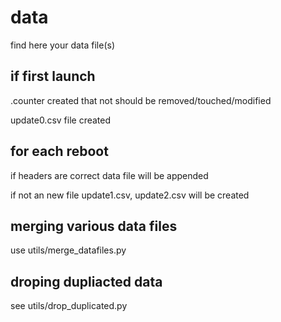 # data

find here your data file(s)

##  if first launch

.counter created that not should be removed/touched/modified<p>
update0.csv file created


## for each reboot
if headers are correct data file will be appended<p>
if not an new file update1.csv, update2.csv will be created

## merging various data files
use utils/merge_datafiles.py

## droping dupliacted data
see utils/drop_duplicated.py



